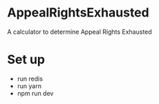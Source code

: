 # AppealRightsExhausted
A calculator to determine Appeal Rights Exhausted

# Set up

- run redis
- run yarn
- npm run dev
